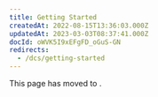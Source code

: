 ```yaml
---
title: Getting Started
createdAt: 2022-08-15T13:36:03.000Z
updatedAt: 2023-03-03T08:37:41.000Z
docId: oWVK5I9xEFgFD_oGuS-GN
redirects:
  - /dcs/getting-started
---
```


This page has moved to [](docId\:cgvEHNYsZYo2lxP6dFPiC).

